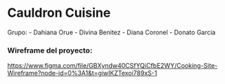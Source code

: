 # Cauldron Cuisine
Grupo:
    - Dahiana Orue
    - Divina Benitez
    - Diana Coronel
    - Donato Garcia


### Wireframe del proyecto:

https://www.figma.com/file/GBXyndw40CSfYQiCfbE2WY/Cooking-Site-Wireframe?node-id=0%3A1&t=giwIKZTexoi789xS-1
